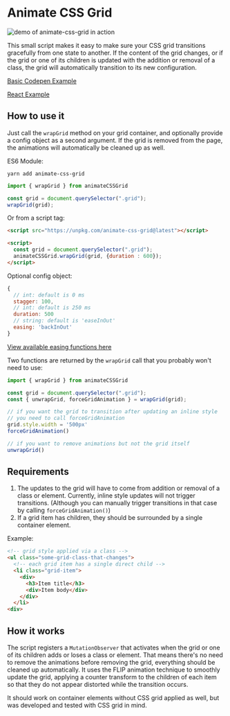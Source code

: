 # Animate CSS Grid

![demo of animate-css-grid in action](https://furtive-discussion.surge.sh/grid-1.gif)

This small script makes it easy to make sure your CSS grid transitions gracefully from one state to another.
If the content of the grid changes, or if the grid or one of its children is updated with the addition or removal of a class, the grid will automatically transition to its new configuration.

[Basic Codepen Example](https://codepen.io/aholachek/pen/VXjOPB)

[React Example](https://codepen.io/aholachek/pen/mxwvmV)

## How to use it

Just call the `wrapGrid` method on your grid container, and optionally provide a config object as a second argument.
If the grid is removed from the page, the animations will automatically be cleaned up as well.

ES6 Module:

`yarn add animate-css-grid`

```js
import { wrapGrid } from animateCSSGrid

const grid = document.querySelector(".grid");
wrapGrid(grid);
```

Or from a script tag:

```html
<script src="https://unpkg.com/animate-css-grid@latest"></script>

<script>
  const grid = document.querySelector(".grid");
  animateCSSGrid.wrapGrid(grid, {duration : 600});
</script>
```

Optional config object:

```js
{
  // int: default is 0 ms
  stagger: 100,
  // int: default is 250 ms
  duration: 500
  // string: default is 'easeInOut'
  easing: 'backInOut'
}
```
[View available easing functions here](https://popmotion.io/api/easing/)

Two functions are returned by the `wrapGrid` call that you probably won't need to use:

```js
import { wrapGrid } from animateCSSGrid

const grid = document.querySelector(".grid");
const { unwrapGrid, forceGridAnimation } = wrapGrid(grid);

// if you want the grid to transition after updating an inline style
// you need to call forceGridAnimation
grid.style.width = '500px'
forceGridAnimation()

// if you want to remove animations but not the grid itself
unwrapGrid()

```


## Requirements

1.  The updates to the grid will have to come from addition or removal of a class or element. Currently, inline style updates will not trigger transitions. (Although you can manually trigger transitions in that case by calling `forceGridAnimation()`)
2.  If a grid item has children, they should be surrounded by a single container element.

Example:

```html
<!-- grid style applied via a class -->
<ul class="some-grid-class-that-changes">
  <!-- each grid item has a single direct child -->
  <li class="grid-item">
    <div>
      <h3>Item title</h3>
      <div>Item body</div>
    </div>
  </li>
<div>
```

## How it works

The script registers a `MutationObserver` that activates when the grid or one of its children adds or loses a class or element. That means there's no need to remove the animations before removing the grid, everything should be cleaned up automatically.
It uses the FLIP animation technique to smoothly update the grid, applying a counter transform to the children of each item so that they do not appear distorted while the transition occurs.

It should work on container elements without CSS grid applied as well, but was developed and tested with CSS grid in mind.
